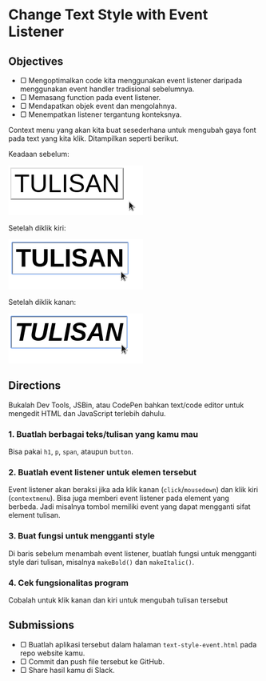 # Change Text Style with Event Listener

## Objectives

- ▢ Mengoptimalkan code kita menggunakan event listener daripada menggunakan event handler tradisional sebelumnya.
- ▢ Memasang function pada event listener.
- ▢ Mendapatkan objek event dan mengolahnya.
- ▢ Menempatkan listener tergantung konteksnya.

Context menu yang akan kita buat sesederhana untuk mengubah gaya font pada text yang kita klik. Ditampilkan seperti berikut.

Keadaan sebelum:

![Style sebelum](assets/style-event.png)

Setelah diklik kiri:

![Style klik kiri](assets/style-event_left.png)

Setelah diklik kanan:

![Style klik kanan](assets/style-event_right.png)

## Directions

Bukalah Dev Tools, JSBin, atau CodePen bahkan text/code editor untuk mengedit HTML dan JavaScript terlebih dahulu.

### 1. Buatlah berbagai teks/tulisan yang kamu mau

Bisa pakai `h1`, `p`, `span`, ataupun `button`.

### 2. Buatlah event listener untuk elemen tersebut

Event listener akan beraksi jika ada klik kanan (`click`/`mousedown`) dan klik kiri (`contextmenu`). Bisa juga memberi event listener pada element yang berbeda. Jadi misalnya tombol memiliki event yang dapat mengganti sifat element tulisan.

### 3. Buat fungsi untuk mengganti style

Di baris sebelum menambah event listener, buatlah fungsi untuk mengganti style dari tulisan, misalnya `makeBold()` dan `makeItalic()`.

### 4. Cek fungsionalitas program

Cobalah untuk klik kanan dan kiri untuk mengubah tulisan tersebut

## Submissions

- ▢ Buatlah aplikasi tersebut dalam halaman `text-style-event.html` pada repo website kamu.
- ▢ Commit dan push file tersebut ke GitHub.
- ▢ Share hasil kamu di Slack.
